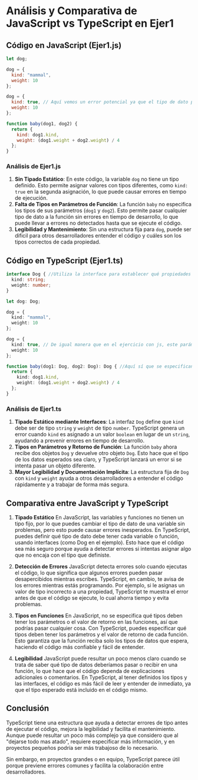 
# Análisis y Comparativa de JavaScript vs TypeScript en Ejer1

## Código en JavaScript (Ejer1.js)

```javascript
let dog;

dog = {
  kind: "mammal",
  weight: 10
};

dog = {
  kind: true, // Aquí vemos un error potencial ya que el tipo de dato pasa de string a boolean
  weight: 10
};

function baby(dog1, dog2) {
  return {
    kind: dog1.kind,
    weight: (dog1.weight + dog2.weight) / 4
  };
}
```

### Análisis de Ejer1.js
1. **Sin Tipado Estático**: En este código, la variable `dog` no tiene un tipo definido. Esto permite asignar valores con tipos diferentes, como `kind: true` en la segunda asignación, lo que puede causar errores en tiempo de ejecución.
2. **Falta de Tipos en Parámetros de Función**: La función `baby` no especifica los tipos de sus parámetros (`dog1` y `dog2`). Esto permite pasar cualquier tipo de dato a la función sin errores en tiempo de desarrollo, lo que puede llevar a errores no detectados hasta que se ejecute el código.
3. **Legibilidad y Mantenimiento**: Sin una estructura fija para `dog`, puede ser dificil para otros desarrolladores entender el código y cuáles son los tipos correctos de cada propiedad.

## Código en TypeScript (Ejer1.ts)

```typescript
interface Dog { //Utiliza la interface para establecer qué propiedades tiene que tener el objeto Dog
  kind: string;
  weight: number;
}

let dog: Dog;

dog = {
  kind: "mammal",
  weight: 10
};

dog = {
  kind: true, // De igual manera que en el ejercicio con js, este parámetro se cambia pero ahora el error sí es detectado por TypeScript ya que no coincide con lo que se ha pautado en la interfaz
  weight: 10
};

function baby(dog1: Dog, dog2: Dog): Dog { //Aquí sí que se especifican los parámetros esperados
  return {
    kind: dog1.kind,
    weight: (dog1.weight + dog2.weight) / 4
  };
}
```

### Análisis de Ejer1.ts
1. **Tipado Estático mediante Interfaces**: La interfaz `Dog` define que `kind` debe ser de tipo `string` y `weight` de tipo `number`. TypeScript genera un error cuando `kind` es asignado a un valor `boolean` en lugar de un `string`, ayudando a prevenir errores en tiempo de desarrollo.
2. **Tipos en Parámetros y Retorno de Función**: La función `baby` ahora recibe dos objetos `Dog` y devuelve otro objeto `Dog`. Esto hace que el tipo de los datos esperados sea claro, y TypeScript lanzará un error si se intenta pasar un objeto diferente.
3. **Mayor Legibilidad y Documentación Implícita**: La estructura fija de `Dog` con `kind` y `weight` ayuda a otros desarrolladores a entender el código rápidamente y a trabajar de forma más segura.

## Comparativa entre JavaScript y TypeScript
1. **Tipado Estático**
En JavaScript, las variables y funciones no tienen un tipo fijo, por lo que puedes cambiar el tipo de dato de una variable sin problemas, pero esto puede causar errores inesperados.
En TypeScript, puedes definir qué tipo de dato debe tener cada variable o función, usando interfaces (como Dog en el ejemplo). Esto hace que el código sea más seguro porque ayuda a detectar errores si intentas asignar algo que no encaja con el tipo que definiste.

2. **Detección de Errores**
JavaScript detecta errores solo cuando ejecutas el código, lo que significa que algunos errores pueden pasar desapercibidos mientras escribes.
TypeScript, en cambio, te avisa de los errores mientras estás programando. Por ejemplo, si le asignas un valor de tipo incorrecto a una propiedad, TypeScript te muestra el error antes de que el código se ejecute, lo cual ahorra tiempo y evita problemas.

3. **Tipos en Funciones**
En JavaScript, no se especifica qué tipos deben tener los parámetros o el valor de retorno en las funciones, así que podrías pasar cualquier cosa.
Con TypeScript, puedes especificar qué tipos deben tener los parámetros y el valor de retorno de cada función. Esto garantiza que la función reciba solo los tipos de datos que espera, haciendo el código más confiable y fácil de entender.

4. **Legibilidad**
JavaScript puede resultar un poco menos claro cuando se trata de saber qué tipo de datos deberíamos pasar o recibir en una función, lo que hace que el código dependa de explicaciones adicionales o comentarios.
En TypeScript, al tener definidos los tipos y las interfaces, el código es más fácil de leer y entender de inmediato, ya que el tipo esperado está incluido en el código mismo.

## Conclusión

TypeScript tiene una estructura que ayuda a detectar errores de tipo antes de ejecutar el código, mejora la legibilidad y facilita el mantenimiento. Aunque puede resultar un poco más complejo ya que considero que al "dejarse todo mas atado", requiere especificar más información, y en proyectos pequeños podría ser más trabajoso de lo necesario. 

Sin embargo, en proyectos grandes o en equipo, TypeScript parece útil porque previene errores comunes y facilita la colaboración entre desarrolladores.
